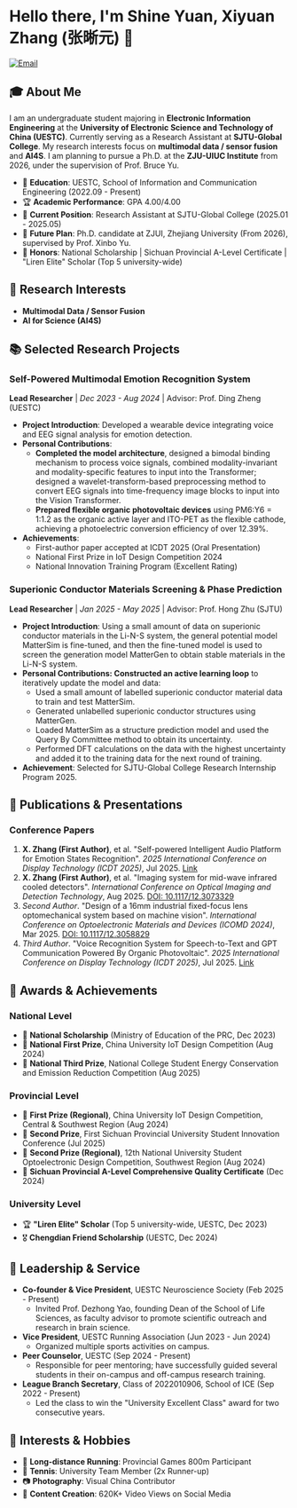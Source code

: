 # Hello there, I'm Shine Yuan, Xiyuan Zhang (张晰元) 👋

[![Email](https://img.shields.io/badge/Email-mail_Xiyuan_Zhang@126.com-D14836?style=flat-square&logo=gmail)](mailto:mail_Xiyuan_Zhang@126.com)

## 🎓 About Me

I am an undergraduate student majoring in **Electronic Information Engineering** at the **University of Electronic Science and Technology of China (UESTC)**. Currently serving as a Research Assistant at **SJTU-Global College**. My research interests focus on **multimodal data / sensor fusion** and **AI4S**. I am planning to pursue a Ph.D. at the **ZJU-UIUC Institute** from 2026, under the supervision of Prof. Bruce Yu.

- 🏫 **Education**: UESTC, School of Information and Communication Engineering (2022.09 - Present)
- 🏆 **Academic Performance**: GPA 4.00/4.00
- 🔬 **Current Position**: Research Assistant at SJTU-Global College (2025.01 - 2025.05)
- 🚀 **Future Plan**: Ph.D. candidate at ZJUI, Zhejiang University (From 2026), supervised by Prof. Xinbo Yu.
- 🌟 **Honors**: National Scholarship | Sichuan Provincial A-Level Certificate | "Liren Elite" Scholar (Top 5 university-wide)

## 🔬 Research Interests

- **Multimodal Data / Sensor Fusion**
- **AI for Science (AI4S)**

## 📚 Selected Research Projects

### Self-Powered Multimodal Emotion Recognition System
**Lead Researcher** | *Dec 2023 - Aug 2024* | Advisor: Prof. Ding Zheng (UESTC)
- **Project Introduction**: Developed a wearable device integrating voice and EEG signal analysis for emotion detection.
- **Personal Contributions**:
  - **Completed the model architecture**, designed a bimodal binding mechanism to process voice signals, combined modality-invariant and modality-specific features to input into the Transformer; designed a wavelet-transform-based preprocessing method to convert EEG signals into time-frequency image blocks to input into the Vision Transformer.
  - **Prepared flexible organic photovoltaic devices** using PM6:Y6 = 1:1.2 as the organic active layer and ITO-PET as the flexible cathode, achieving a photoelectric conversion efficiency of over 12.39%.
- **Achievements**:
  - First-author paper accepted at ICDT 2025 (Oral Presentation)
  - National First Prize in IoT Design Competition 2024
  - National Innovation Training Program (Excellent Rating)

### Superionic Conductor Materials Screening & Phase Prediction
**Lead Researcher** | *Jan 2025 - May 2025* | Advisor: Prof. Hong Zhu (SJTU)
- **Project Introduction**: Using a small amount of data on superionic conductor materials in the Li-N-S system, the general potential model MatterSim is fine-tuned, and then the fine-tuned model is used to screen the generation model MatterGen to obtain stable materials in the Li-N-S system.
- **Personal Contributions: Constructed an active learning loop** to iteratively update the model and data:
  - Used a small amount of labelled superionic conductor material data to train and test MatterSim.
  - Generated unlabelled superionic conductor structures using MatterGen.
  - Loaded MatterSim as a structure prediction model and used the Query By Committee method to obtain its uncertainty.
  - Performed DFT calculations on the data with the highest uncertainty and added it to the training data for the next round of training.
- **Achievement**: Selected for SJTU-Global College Research Internship Program 2025.

## 📝 Publications & Presentations

### Conference Papers
1.  **X. Zhang (First Author)**, et al. "Self-powered Intelligent Audio Platform for Emotion States Recognition". *2025 International Conference on Display Technology (ICDT 2025)*, Jul 2025. [Link](https://sid.onlinelibrary.wiley.com/toc/21680159/2025/56/S1)
2.  **X. Zhang (First Author)**, et al. "Imaging system for mid-wave infrared cooled detectors". *International Conference on Optical Imaging and Detection Technology*, Aug 2025. [DOI: 10.1117/12.3073329](https://doi.org/10.1117/12.3073329)
3.  *Second Author*. "Design of a 16mm industrial fixed-focus lens optomechanical system based on machine vision". *International Conference on Optoelectronic Materials and Devices (ICOMD 2024)*, Mar 2025. [DOI: 10.1117/12.3058829](http://dx.doi.org/10.1117/12.3058829)
4.  *Third Author*. "Voice Recognition System for Speech-to-Text and GPT Communication Powered By Organic Photovoltaic". *2025 International Conference on Display Technology (ICDT 2025)*, Jul 2025. [Link](https://sid.onlinelibrary.wiley.com/toc/21680159/2025/56/S1)

## 🏅 Awards & Achievements

### National Level
- 🥇 **National Scholarship** (Ministry of Education of the PRC, Dec 2023)
- 🥇 **National First Prize**, China University IoT Design Competition (Aug 2024)
- 🥉 **National Third Prize**, National College Student Energy Conservation and Emission Reduction Competition (Aug 2025)

### Provincial Level
- 🥇 **First Prize (Regional)**, China University IoT Design Competition, Central & Southwest Region (Aug 2024)
- 🥈 **Second Prize**, First Sichuan Provincial University Student Innovation Conference (Jul 2025)
- 🥈 **Second Prize (Regional)**, 12th National University Student Optoelectronic Design Competition, Southwest Region (Aug 2024)
- 📔 **Sichuan Provincial A-Level Comprehensive Quality Certificate** (Dec 2024)

### University Level
- 🏆 **"Liren Elite" Scholar** (Top 5 university-wide, UESTC, Dec 2023)
- 🎖️ **Chengdian Friend Scholarship** (UESTC, Dec 2024)

## 💼 Leadership & Service

- **Co-founder & Vice President**, UESTC Neuroscience Society (Feb 2025 - Present)
  - Invited Prof. Dezhong Yao, founding Dean of the School of Life Sciences, as faculty advisor to promote scientific outreach and research in brain science.
- **Vice President**, UESTC Running Association (Jun 2023 - Jun 2024)
  - Organized multiple sports activities on campus.
- **Peer Counselor**, UESTC (Sep 2024 - Present)
  - Responsible for peer mentoring; have successfully guided several students in their on-campus and off-campus research training.
- **League Branch Secretary**, Class of 2022010906, School of ICE (Sep 2022 - Present)
  - Led the class to win the "University Excellent Class" award for two consecutive years.

## 🌟 Interests & Hobbies

- 🏃 **Long-distance Running**: Provincial Games 800m Participant
- 🎾 **Tennis**: University Team Member (2x Runner-up)
- 📷 **Photography**: Visual China Contributor
- 📱 **Content Creation**: 620K+ Video Views on Social Media
